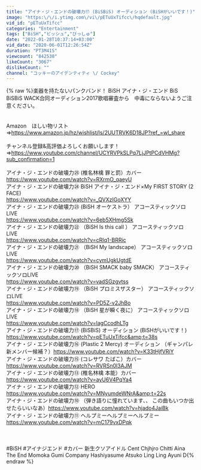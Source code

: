 ```yaml
---
title: "アイナ・ジ・エンドの破壊力⑰ (BiSBiS) オーディション (BiSHがいいです！)"
image: "https:\/\/i.ytimg.com\/vi\/pETuUxTifcc\/hqdefault.jpg"
vid_id: "pETuUxTifcc"
categories: "Entertainment"
tags: ["BiSH","ビッシュ","びっしゅ"]
date: "2022-01-28T10:37:14+03:00"
vid_date: "2020-06-01T12:26:54Z"
duration: "PT3M41S"
viewcount: "842538"
likeCount: "3067"
dislikeCount: ""
channel: "コッキーのアイデンティティ \/ Cockey"
---
```

{% raw %}楽器を持たないパンクバンド！  BiSH  アイナ・ジ・エンド BiS BiSBiS WACK合同オーディション2017歌唱審査から　中毒にならないようご注意ください。<br /><br /><br />Amazon　ほしい物リスト<br />⇒<a rel="nofollow" target="blank" href="https://www.amazon.jp/hz/wishlist/ls/2UUTRVK6D18JP?ref_=wl_share">https://www.amazon.jp/hz/wishlist/ls/2UUTRVK6D18JP?ref_=wl_share</a><br /><br />チャンネル登録&amp;高評価よろしくお願いします！<br />⇒<a rel="nofollow" target="blank" href="https://www.youtube.com/channel/UCYRVPkSLPq7LjJPtPCdVHMg?sub_confirmation=1">https://www.youtube.com/channel/UCYRVPkSLPq7LjJPtPCdVHMg?sub_confirmation=1</a><br /><br />アイナ・ジ・エンドの破壊力㉕ (椎名林檎 罪と罰）カバー<br /><a rel="nofollow" target="blank" href="https://www.youtube.com/watch?v=RXrmO_qaeyU">https://www.youtube.com/watch?v=RXrmO_qaeyU</a><br />アイナ・ジ・エンドの破壊力㉔ BiSH アイナ・ジ・エンド×My FIRST STORY (2 FACE)<br /><a rel="nofollow" target="blank" href="https://www.youtube.com/watch?v=_QVXzIGoXYY">https://www.youtube.com/watch?v=_QVXzIGoXYY</a><br />アイナ・ジ・エンドの破壊力㉓ (BiSH オーケストラ） アコースティックソロLIVE<br /><a rel="nofollow" target="blank" href="https://www.youtube.com/watch?v=6eb5XHmg5Sk">https://www.youtube.com/watch?v=6eb5XHmg5Sk</a><br />アイナ・ジ・エンドの破壊力㉒ （BiSH Is this call ） アコースティックソロLIVE<br /><a rel="nofollow" target="blank" href="https://www.youtube.com/watch?v=cRIq1-BRRic">https://www.youtube.com/watch?v=cRIq1-BRRic</a><br />アイナ・ジ・エンドの破壊力㉑ （BiSH My landscape） アコースティックソロLIVE<br /><a rel="nofollow" target="blank" href="https://www.youtube.com/watch?v=cymUgkUgtdE">https://www.youtube.com/watch?v=cymUgkUgtdE</a><br />アイナ・ジ・エンドの破壊力⑳ （BiSH SMACK baby SMACK） アコースティックソロLIVE<br /><a rel="nofollow" target="blank" href="https://www.youtube.com/watch?v=vadSGzgvtss">https://www.youtube.com/watch?v=vadSGzgvtss</a><br />アイナ・ジ・エンドの破壊力⑲ （BiSH プロミスザスター） アコースティックソロLIVE<br /><a rel="nofollow" target="blank" href="https://www.youtube.com/watch?v=PD5Z-v2JhBo">https://www.youtube.com/watch?v=PD5Z-v2JhBo</a><br />アイナ・ジ・エンドの破壊力⑱ （BiSH 星が瞬く夜に） アコースティックソロLIVE<br /><a rel="nofollow" target="blank" href="https://www.youtube.com/watch?v=lagCcodhLTg">https://www.youtube.com/watch?v=lagCcodhLTg</a><br />アイナ・ジ・エンドの破壊力⑰ (BiSBiS) オーディション (BiSHがいいです！)<br /><a rel="nofollow" target="blank" href="https://www.youtube.com/watch?v=pETuUxTifcc&amp;t=38s">https://www.youtube.com/watch?v=pETuUxTifcc&amp;t=38s</a><br />アイナ・ジ・エンドの破壊力⑯ (Plastic 2 Mercy) オーディション （ギャンパレ新メンバー候補？）<a rel="nofollow" target="blank" href="https://www.youtube.com/watch?v=K33tHjfVRiY">https://www.youtube.com/watch?v=K33tHjfVRiY</a><br />アイナ・ジ・エンドの破壊力⑮ (コレサワ たばこ）カバー<br /><a rel="nofollow" target="blank" href="https://www.youtube.com/watch?v=RVRSn0l3AJM">https://www.youtube.com/watch?v=RVRSn0l3AJM</a><br />アイナ・ジ・エンドの破壊力⑬ (椎名林檎 本能）カバー<br /><a rel="nofollow" target="blank" href="https://www.youtube.com/watch?v=ayU6V4PqYa4">https://www.youtube.com/watch?v=ayU6V4PqYa4</a><br />アイナ・ジ・エンドの破壊力⑫ HERO<br /><a rel="nofollow" target="blank" href="https://www.youtube.com/watch?v=MNyumdeWNrA&amp;t=22s">https://www.youtube.com/watch?v=MNyumdeWNrA&amp;t=22s</a><br />アイナ・ジ・エンドの破壊力⑩ （弾き語りに憧れています、、 この曲もいつか出せたらいいなあ）<a rel="nofollow" target="blank" href="https://www.youtube.com/watch?v=hjado4JaiBk">https://www.youtube.com/watch?v=hjado4JaiBk</a><br />アイナ・ジ・エンドの破壊力⑪ ヘルプミーヘルプミーヘルプミー<br /><a rel="nofollow" target="blank" href="https://www.youtube.com/watch?v=mC179vxDPqk">https://www.youtube.com/watch?v=mC179vxDPqk</a><br /><br /><br /><br />#BiSH #アイナジエンド #カバー 新生クソアイドル Cent Chjhjro Chitti Aina The End Momoka Gumi Company Hashiyasume Atsuko Ling Ling Ayuni D{% endraw %}
